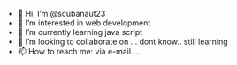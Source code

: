 - 👋 Hi, I’m @scubanaut23
- 👀 I’m interested in web development
- 🌱 I’m currently learning java script
- 💞️ I’m looking to collaborate on ... dont know.. still learning
- 📫 How to reach me: via e-mail....

<!---
scubanaut23/scubanaut23 is a ✨ special ✨ repository because its `README.md` (this file) appears on your GitHub profile.
You can click the Preview link to take a look at your changes.
--->
